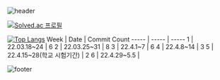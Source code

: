 ![header](https://capsule-render.vercel.app/api?type=waving&color=auto&height=200&section=header&text=&fontSize=50)

[![Solved.ac
프로필](http://mazassumnida.wtf/api/v2/generate_badge?boj=abby0616)](https://solved.ac/abby0616)

[![Top Langs](https://github-readme-stats.vercel.app/api/top-langs/?username=yujin37&layout=compact)](https://github.com/anuraghazra/github-readme-stats)
Week | Date | Commit Count
----- | ----- | -----
1 | 22.03.18~24 | 6
2 | 22.03.25~31 | 8
3 | 22.4.1~7    | 6
4 | 22.4.8~14   | 3
5 | 22.4.15~28(학교 시험기간)  | 2
6 | 22.4.29~5.5 | 

![footer](https://capsule-render.vercel.app/api?type=waving&color=auto&height=200&section=footer)

